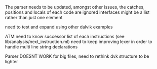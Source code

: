 The parser needs to be updated, amongst other issues, 
the catches, positions and locals of each code are ignored
interfaces might be a list rather than just one element


need to test and expand using other dalvik examples

ATM need to know successor list of each instructions (see lib/analysis/next_instruction.ml)
need to keep improving lexer in order to handle multi line string declarations

Parser DOESNT WORK for big files, need to rethink dvk structure to be lighter